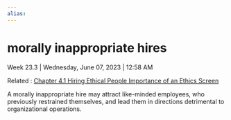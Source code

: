 ```yaml
---
alias:
---
```

# morally inappropriate hires

Week 23.3 | Wednesday, June 07, 2023 | 12:58 AM

Related : [Chapter 4.1 Hiring Ethical People Importance of an Ethics Screen](../Readwise/Chapter%204.1%20Hiring%20Ethical%20People%20Importance%20of%20an%20Ethics%20Screen.md)

A morally inappropriate hire may attract like-minded employees, who previously restrained themselves, and lead them in directions detrimental to organizational operations.